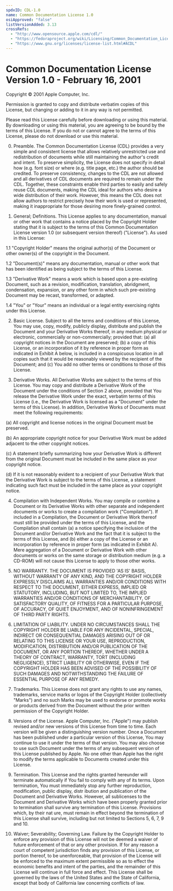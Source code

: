 ```yaml
---
spdxID: CDL-1.0
name: Common Documentation License 1.0
osiApproved: "false"
listVersionAdded: 3.13
crossRefs: 
  - "http://www.opensource.apple.com/cdl/"
  - "https://fedoraproject.org/wiki/Licensing/Common_Documentation_License"
  - "https://www.gnu.org/licenses/license-list.html#ACDL"
---
```


# Common Documentation License Version 1.0 - February 16, 2001

Copyright © 2001 Apple Computer, Inc.

Permission is granted to copy and distribute verbatim copies of this License, but changing or adding to it in any way is not permitted.

Please read this License carefully before downloading or using this material. By downloading or using this material, you are agreeing to be bound by the terms of this License. If you do not or cannot agree to the terms of this License, please do not download or use this material.

0. Preamble.
  The Common Documentation License (CDL) provides a very simple and consistent license that allows relatively unrestricted use and redistribution of documents while still maintaining the author's credit and intent. To preserve simplicity, the License does not specify in detail how (e.g. font size) or where (e.g. title page, etc.) the author should be credited. To preserve consistency, changes to the CDL are not allowed and all derivatives of CDL documents are required to remain under the CDL. Together, these constraints enable third parties to easily and safely reuse CDL documents, making the CDL ideal for authors who desire a wide distribution of their work. However, this means the CDL does not allow authors to restrict precisely how their work is used or represented, making it inappropriate for those desiring more finely-grained control.

1. General; Definitions.
  This License applies to any documentation, manual or other work that contains a notice placed by the Copyright Holder stating that it is subject to the terms of this Common Documentation License version 1.0 (or subsequent version thereof) ("License"). As used in this License:

  1.1 "Copyright Holder" means the original author(s) of the Document or other owner(s) of the copyright in the Document.

  1.2 "Document(s)" means any documentation, manual or other work that has been identified as being subject to the terms of this License.

  1.3 "Derivative Work" means a work which is based upon a pre-existing Document, such as a revision, modification, translation, abridgment, condensation, expansion, or any other form in which such pre-existing Document may be recast, transformed, or adapted.

  1.4 "You" or "Your" means an individual or a legal entity exercising rights under this License.

2. Basic License.
  Subject to all the terms and conditions of this License, You may use, copy, modify, publicly display, distribute and publish the Document and your Derivative Works thereof, in any medium physical or electronic, commercially or non-commercially; provided that: (a) all copyright notices in the Document are preserved; (b) a copy of this License, or an incorporation of it by reference in proper form as indicated in Exhibit A below, is included in a conspicuous location in all copies such that it would be reasonably viewed by the recipient of the Document; and (c) You add no other terms or conditions to those of this License.

3. Derivative Works.
  All Derivative Works are subject to the terms of this License. You may copy and distribute a Derivative Work of the Document under the conditions of Section 2 above, provided that You release the Derivative Work under the exact, verbatim terms of this License (i.e., the Derivative Work is licensed as a "Document" under the terms of this License). In addition, Derivative Works of Documents must meet the following requirements:

  (a) All copyright and license notices in the original Document must be preserved.

  (b) An appropriate copyright notice for your Derivative Work must be added adjacent to the other copyright notices.

  (c) A statement briefly summarizing how your Derivative Work is different from the original Document must be included in the same place as your copyright notice.

  (d) If it is not reasonably evident to a recipient of your Derivative Work that the Derivative Work is subject to the terms of this License, a statement indicating such fact must be included in the same place as your copyright notice.

4. Compilation with Independent Works.
  You may compile or combine a Document or its Derivative Works with other separate and independent documents or works to create a compilation work ("Compilation"). If included in a Compilation, the Document or Derivative Work thereof must still be provided under the terms of this License, and the Compilation shall contain (a) a notice specifying the inclusion of the Document and/or Derivative Work and the fact that it is subject to the terms of this License, and (b) either a copy of the License or an incorporation by reference in proper form (as indicated in Exhibit A). Mere aggregation of a Document or Derivative Work with other documents or works on the same storage or distribution medium (e.g. a CD-ROM) will not cause this License to apply to those other works.

5. NO WARRANTY.
  THE DOCUMENT IS PROVIDED 'AS IS' BASIS, WITHOUT WARRANTY OF ANY KIND, AND THE COPYRIGHT HOLDER EXPRESSLY DISCLAIMS ALL WARRANTIES AND/OR CONDITIONS WITH RESPECT TO THE DOCUMENT, EITHER EXPRESS, IMPLIED OR STATUTORY, INCLUDING, BUT NOT LIMITED TO, THE IMPLIED WARRANTIES AND/OR CONDITIONS OF MERCHANTABILITY, OF SATISFACTORY QUALITY, OF FITNESS FOR A PARTICULAR PURPOSE, OF ACCURACY, OF QUIET ENJOYMENT, AND OF NONINFRINGEMENT OF THIRD PARTY RIGHTS.

6. LIMITATION OF LIABILITY.
  UNDER NO CIRCUMSTANCES SHALL THE COPYRIGHT HOLDER BE LIABLE FOR ANY INCIDENTAL, SPECIAL, INDIRECT OR CONSEQUENTIAL DAMAGES ARISING OUT OF OR RELATING TO THIS LICENSE OR YOUR USE, REPRODUCTION, MODIFICATION, DISTRIBUTION AND/OR PUBLICATION OF THE DOCUMENT, OR ANY PORTION THEREOF, WHETHER UNDER A THEORY OF CONTRACT, WARRANTY, TORT (INCLUDING NEGLIGENCE), STRICT LIABILITY OR OTHERWISE, EVEN IF THE COPYRIGHT HOLDER HAS BEEN ADVISED OF THE POSSIBILITY OF SUCH DAMAGES AND NOTWITHSTANDING THE FAILURE OF ESSENTIAL PURPOSE OF ANY REMEDY.

7. Trademarks.
  This License does not grant any rights to use any names, trademarks, service marks or logos of the Copyright Holder (collectively "Marks") and no such Marks may be used to endorse or promote works or products derived from the Document without the prior written permission of the Copyright Holder.

8. Versions of the License.
  Apple Computer, Inc. ("Apple") may publish revised and/or new versions of this License from time to time. Each version will be given a distinguishing version number. Once a Document has been published under a particular version of this License, You may continue to use it under the terms of that version. You may also choose to use such Document under the terms of any subsequent version of this License published by Apple. No one other than Apple has the right to modify the terms applicable to Documents created under this License.

9. Termination.
  This License and the rights granted hereunder will terminate automatically if You fail to comply with any of its terms. Upon termination, You must immediately stop any further reproduction, modification, public display, distr ibution and publication of the Document and Derivative Works. However, all sublicenses to the Document and Derivative Works which have been properly granted prior to termination shall survive any termination of this License. Provisions which, by their nat ure, must remain in effect beyond the termination of this License shall survive, including but not limited to Sections 5, 6, 7, 9 and 10.

10. Waiver; Severability; Governing Law.
  Failure by the Copyright Holder to enforce any provision of this License will not be deemed a waiver of future enforcement of that or any other provision. If for any reason a court of competent jurisdiction finds any provision of this License, or portion thereof, to be unenforceable, that provision of the License will be enforced to the maximum extent permissible so as to effect the economic benefits and intent of the parties, and the remainder of this License will continue in full force and effect. This License shall be governed by the laws of the United States and the State of California, except that body of California law concerning conflicts of law.
